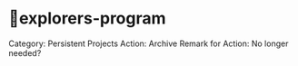 # 🚀explorers-program

Category: Persistent Projects
Action: Archive
Remark for Action: No longer needed?